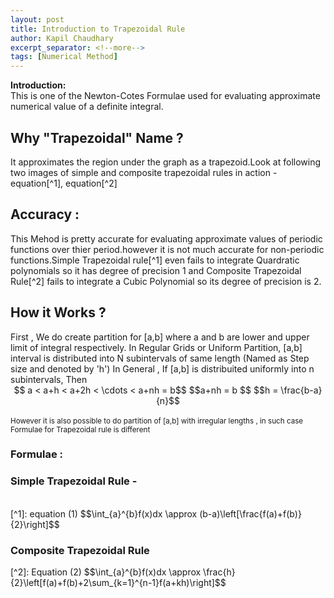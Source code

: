 ```yaml
---
layout: post
title: Introduction to Trapezoidal Rule
author: Kapil Chaudhary
excerpt_separator: <!--more-->
tags: [Numerical Method]
---
```

<div class="isa_info"><b>Introduction:</b> <br />This is one of the Newton-Cotes Formulae used for evaluating approximate numerical value of a definite integral.</div>
<!--more--><div class="divider"></div>
<h2>Why "Trapezoidal" Name ?</h2>
It approximates the region under the graph as a trapezoid.Look at following two images of simple and composite trapezoidal rules in action -equation[^1], equation[^2]
<div class="divider"></div>
<h2>Accuracy : </h2>
This Mehod is pretty accurate for evaluating approximate values of periodic functions over thier period.however it is not much accurate for non-periodic functions.Simple Trapezoidal rule[^1] even fails to integrate Quardratic polynomials so it has degree of precision 1 and  Composite Trapezoidal Rule[^2] fails to integrate a Cubic Polynomial so its degree of precision is 2.
<div class="divider"></div>
<h2> How it Works ? </h2>
First , We do create partition for [a,b] where a and b are lower and upper limit of integral respectively.
In Regular Grids or Uniform Partition, [a,b] interval is distributed into N subintervals of same length (Named as Step size and denoted by 'h')
In General , If [a,b] is distribuited uniformly into n subintervals, Then
<center>$$ a < a+h < a+2h < \cdots < a+nh = b$$
$$a+nh = b $$ $$h = \frac{b-a}{n}$$</center>
<br /><small>However it is also possible to do partition of [a,b] with irregular lengths , in such case Formulae for Trapezoidal rule is different
</small>
<h3>Formulae :</h3>
<h3>Simple Trapezoidal Rule -</h3>
<br />[^1]: equation (1)
$$\int_{a}^{b}f(x)dx \approx (b-a)\left[\frac{f(a)+f(b)}{2}\right]$$
<h3>Composite Trapezoidal Rule</h3>
[^2]: Equation (2)
$$\int_{a}^{b}f(x)dx \approx \frac{h}{2}\left[f(a)+f(b)+2\sum_{k=1}^{n-1}f(a+kh)\right]$$





